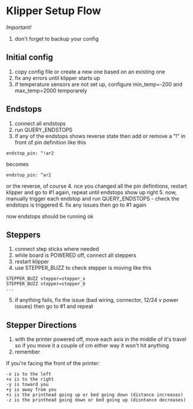 # Klipper Setup Flow

*Important!*
1. don't forget to backup your config

## Initial config
1. copy config file or create a new one based on an existing one
2. fix any errors until klipper starts up
3. if temperature sensors are not set up, configure min_temp=-200 and max_temp=2000 temporarely

## Endstops
1. connect all endstops
2. run QUERY_ENDSTOPS
3. if any of the endstops shows reverse state then add or remove a "!" in front of pin definition like this
```
endstop_pin: ^!ar2
```
becomes
```
endstop_pin: ^ar2
```
or the reverse, of course
4. nce you changed all the pin definitions, restart klipper and go to #1 again, repeat until endstops show up right
5. now, manually trigger each endstop and run QUERY_ENDSTOPS - check the endstops is triggered
6. fix any issues then go to #1 again

now endstops should be running ok 

## Steppers
1. connect step sticks where needed
2. while board is POWERED off, connect all steppers
3. restart klipper
4. use STEPPER_BUZZ to check stepper is moving like this
```
STEPPER_BUZZ stepper=stepper_x
STEPPER_BUZZ stepper=stepper_b
...
```
5. if anything fails, fix the issue (bad wiring, connector, 12/24 v power issues) then go to #1 and repeat

## Stepper Directions
1. with the printer powered off, move each axis in the middle of it's travel so if you move it a couple of cm either way it won't hit anything
2. remember


If you're facing the front of the printer:
```
-x is to the left
+x is to the right
-y is toward you
+y is away from you
+z is the printhead going up or bed going down (distance increases)
-z is the printhead going down or bed going up (disntance decreases)
```


